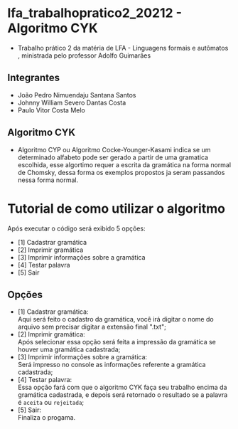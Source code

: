# lfa_trabalhopratico2_20212 - Algoritmo CYK

- Trabalho prático 2 da matéria de LFA - Linguagens formais e autômatos , ministrada pelo professor Adolfo Guimarães

## Integrantes

- João Pedro Nimuendaju Santana Santos
- Johnny William Severo Dantas Costa
- Paulo Vitor Costa Melo

## Algoritmo CYK  
- Algoritmo CYP ou Algoritmo Cocke-Younger-Kasami indica se um determinado alfabeto pode ser gerado a partir de uma gramatica escolhida, esse algortimo requer a escrita da gramática na forma normal de Chomsky, dessa forma os exemplos propostos ja seram passandos nessa forma normal.  

# Tutorial de como utilizar o algoritmo
Após executar o código será exibido 5 opções:
- [1] Cadastrar gramática
- [2] Imprimir gramática
- [3] Imprimir informações sobre a gramática
- [4] Testar palavra
- [5] Sair

## Opções
- [1] Cadastrar gramática:  
Aqui será feito o cadastro da gramática, você irá digitar o nome do arquivo sem precisar digitar a extensão final ".txt";
- [2] Imprimir gramática:  
Após selecionar essa opção será feita a impressão da gramática se houver uma gramática cadastrada;  
- [3] Imprimir informações sobre a gramática:  
Será impresso no console as informações referente a gramática cadastrada;  
- [4] Testar palavra:  
Essa opção fará com que o algoritmo CYK faça seu trabalho encima da gramática cadastrada, e depois será retornado o resultado se a palavra é ```aceita``` ou ```rejeitada```;  
- [5] Sair:  
Finaliza o progama.  
